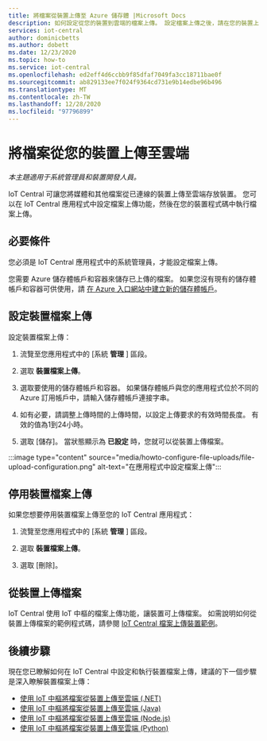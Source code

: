 ```yaml
---
title: 將檔案從裝置上傳至 Azure 儲存體 |Microsoft Docs
description: 如何設定從您的裝置到雲端的檔案上傳。 設定檔案上傳之後，請在您的裝置上執行檔案上傳。
services: iot-central
author: dominicbetts
ms.author: dobett
ms.date: 12/23/2020
ms.topic: how-to
ms.service: iot-central
ms.openlocfilehash: ed2eff4d6ccbb9f85dfaf7049fa3cc18711bae0f
ms.sourcegitcommit: ab829133ee7f024f9364cd731e9b14edbe96b496
ms.translationtype: MT
ms.contentlocale: zh-TW
ms.lasthandoff: 12/28/2020
ms.locfileid: "97796899"
---
```

# <a name="upload-files-from-your-devices-to-the-cloud"></a>將檔案從您的裝置上傳至雲端

*本主題適用于系統管理員和裝置開發人員。*

IoT Central 可讓您將媒體和其他檔案從已連線的裝置上傳至雲端存放裝置。 您可以在 IoT Central 應用程式中設定檔案上傳功能，然後在您的裝置程式碼中執行檔案上傳。

## <a name="prerequisites"></a>必要條件

您必須是 IoT Central 應用程式中的系統管理員，才能設定檔案上傳。

您需要 Azure 儲存體帳戶和容器來儲存已上傳的檔案。 如果您沒有現有的儲存體帳戶和容器可供使用，請 [在 Azure 入口網站中建立新的儲存體帳戶](https://ms.portal.azure.com/#create/Microsoft.StorageAccount-ARM)。

## <a name="configure-device-file-uploads"></a>設定裝置檔案上傳

設定裝置檔案上傳：

1. 流覽至您應用程式中的 [系統 **管理** ] 區段。

1. 選取 **裝置檔案上傳**。

1. 選取要使用的儲存體帳戶和容器。 如果儲存體帳戶與您的應用程式位於不同的 Azure 訂用帳戶中，請輸入儲存體帳戶連接字串。

1. 如有必要，請調整上傳時間的上傳時間，以設定上傳要求的有效時間長度。 有效的值為1到24小時。

1. 選取 [儲存]。 當狀態顯示為 **已設定** 時，您就可以從裝置上傳檔案。

:::image type="content" source="media/howto-configure-file-uploads/file-upload-configuration.png" alt-text="在應用程式中設定檔案上傳":::

## <a name="disable-device-file-uploads"></a>停用裝置檔案上傳

如果您想要停用裝置檔案上傳至您的 IoT Central 應用程式：

1. 流覽至您應用程式中的 [系統 **管理** ] 區段。

1. 選取 **裝置檔案上傳**。

1. 選取 [刪除]。

## <a name="upload-a-file-from-a-device"></a>從裝置上傳檔案

IoT Central 使用 IoT 中樞的檔案上傳功能，讓裝置可上傳檔案。 如需說明如何從裝置上傳檔案的範例程式碼，請參閱 [IoT Central 檔案上傳裝置範例](/samples/iot-for-all/iotc-file-upload-device/iotc-file-upload-device/)。

## <a name="next-steps"></a>後續步驟

現在您已瞭解如何在 IoT Central 中設定和執行裝置檔案上傳，建議的下一個步驟是深入瞭解裝置檔案上傳：

- [使用 IoT 中樞將檔案從裝置上傳至雲端 (.NET)](../../iot-hub/iot-hub-csharp-csharp-file-upload.md)
- [使用 IoT 中樞將檔案從裝置上傳至雲端 (Java)](../../iot-hub/iot-hub-java-java-file-upload.md)
- [使用 IoT 中樞將檔案從裝置上傳至雲端 (Node.js)](../../iot-hub/iot-hub-node-node-file-upload.md)
- [使用 IoT 中樞將檔案從裝置上傳至雲端 (Python) ](../../iot-hub/iot-hub-python-python-file-upload.md)